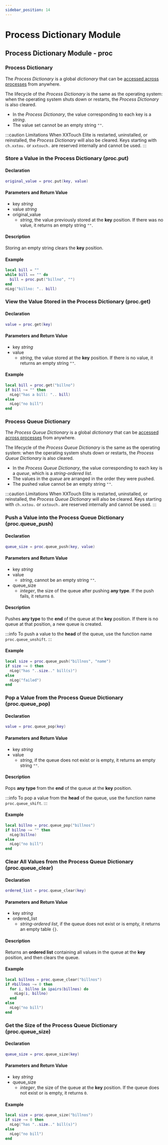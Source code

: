 ```yaml
---
sidebar_position: 14
---
```


# Process Dictionary Module

## Process Dictionary Module - proc

### Process Dictionary

The *Process Dictionary* is a global *dictionary* that can be [accessed across processes](https://elite.82flex.com/api-283425324) from anywhere.

The lifecycle of the *Process Dictionary* is the same as the operating system: when the operating system shuts down or restarts, the *Process Dictionary* is also cleared.

* In the *Process Dictionary*, the value corresponding to each key is a *string*.
* The value set cannot be an empty string `""`.

:::caution Limitations
When XXTouch Elite is restarted, uninstalled, or reinstalled, the *Process Dictionary* will also be cleared.
Keys starting with `ch.xxtou.` or `xxtouch.` are reserved internally and cannot be used.
:::

### Store a Value in the Process Dictionary \(**proc\.put**\)

#### Declaration

```lua
original_value = proc.put(key, value)
```

#### Parameters and Return Value

* key *string*
* value *string*
* original_value
  * *string*, the value previously stored at the **key** position. If there was no value, it returns an empty string `""`.

#### Description

Storing an empty string clears the **key** position.

#### Example

```lua title="proc.put"
local bill = ""
while bill == "" do
  bill = proc.put("billno", "")
end
nLog("billno: ".. bill)
```

### View the Value Stored in the Process Dictionary \(**proc\.get**\)

#### Declaration

```lua
value = proc.get(key)
```

#### Parameters and Return Value

* key *string*
* value
  * *string*, the value stored at the **key** position. If there is no value, it returns an empty string `""`.

#### Example

```lua title="proc.get"
local bill = proc.get("billno")
if bill ~= "" then
  nLog("has a bill: ".. bill)
else
  nLog("no bill")
end
```

### Process Queue Dictionary

The *Process Queue Dictionary* is a global *dictionary* that can be [accessed across processes](https://elite.82flex.com/api-283425324) from anywhere.

The lifecycle of the *Process Queue Dictionary* is the same as the operating system: when the operating system shuts down or restarts, the *Process Queue Dictionary* is also cleared.

* In the *Process Queue Dictionary*, the value corresponding to each key is a *queue*, which is a *string-ordered list*.
* The values in the *queue* are arranged in the order they were pushed.
* The pushed value cannot be an empty string `""`.

:::caution Limitations
When XXTouch Elite is restarted, uninstalled, or reinstalled, the *Process Queue Dictionary* will also be cleared.
Keys starting with `ch.xxtou.` or `xxtouch.` are reserved internally and cannot be used.
:::

### Push a Value into the Process Queue Dictionary \(**proc\.queue\_push**\)

#### Declaration

```lua
queue_size = proc.queue_push(key, value)
```

#### Parameters and Return Value

* key *string*
* value
  * *string*, cannot be an empty string `""`.
* queue_size
  * *integer*, the size of the queue after pushing **any type**. If the push fails, it returns `0`.

#### Description

Pushes **any type** to the **end** of the queue at the **key** position. If there is no queue at that position, a new queue is created.

:::info
To push a value to the **head** of the queue, use the function name `proc.queue_unshift`.
:::

#### Example

```lua title="proc.queue_push"
local size = proc.queue_push("billnos", "name")
if size ~= 0 then
  nLog("has "..size.." bill(s)")
else
  nLog("failed")
end
```

### Pop a Value from the Process Queue Dictionary \(**proc\.queue\_pop**\)

#### Declaration

```lua
value = proc.queue_pop(key)
```

#### Parameters and Return Value

* key *string*
* value
  * *string*, if the queue does not exist or is empty, it returns an empty string `""`.

#### Description

Pops **any type** from the **end** of the queue at the **key** position.

:::info
To pop a value from the **head** of the queue, use the function name `proc.queue_shift`.
:::

#### Example

```lua title="proc.queue_pop"
local billno = proc.queue_pop("billnos")
if billno ~= "" then
  nLog(billno)
else
  nLog("no bill")
end
```

### Clear All Values from the Process Queue Dictionary \(**proc\.queue\_clear**\)

#### Declaration

```lua
ordered_list = proc.queue_clear(key)
```

#### Parameters and Return Value

* key *string*
* ordered_list
  * *string-ordered list*, if the queue does not exist or is empty, it returns an empty table `{}`.

#### Description

Returns an **ordered list** containing all values in the queue at the **key** position, and then clears the queue.

#### Example

```lua title="proc.queue_clear"
local billnos = proc.queue_clear("billnos")
if #billnos ~= 0 then
  for i, billno in ipairs(billnos) do
    nLog(i, billno)
  end
else
  nLog("no bill")
end
```

### Get the Size of the Process Queue Dictionary \(**proc\.queue\_size**\)

#### Declaration

```lua
queue_size = proc.queue_size(key)
```

#### Parameters and Return Value

* key *string*
* queue_size
  * *integer*, the size of the queue at the **key** position. If the queue does not exist or is empty, it returns `0`.

#### Example

```lua title="proc.queue_size"
local size = proc.queue_size("billnos")
if size ~= 0 then
  nLog("has "..size.." bill(s)")
else
  nLog("no bill")
end
```
